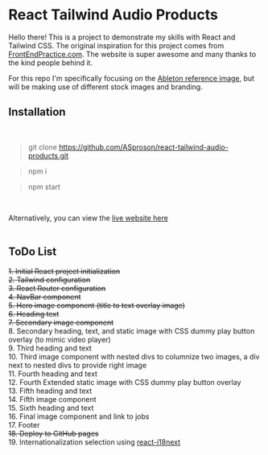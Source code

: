 # React Tailwind Audio Products

Hello there! This is a project to demonstrate my skills with React and Tailwind CSS. The original inspiration for this project comes from [FrontEndPractice.com](https://www.frontendpractice.com/projects/ableton). The website is super awesome and many thanks to the kind people behind it. 

For this repo I'm specifically focusing on the [Ableton reference image](https://www.frontendpractice.com/_next/image?url=%2Ffullsize%2FC1-Ableton.jpg&w=1920&q=90), but will be making use of different stock images and branding. 

## Installation
<br>

> git clone https://github.com/ASproson/react-tailwind-audio-products.git

> npm i

> npm start

<br>

Alternatively, you can view the [live website here](https://asproson.github.io/react-tailwind-audio-products/)
<br><br>

## ToDo List

~~1. Initial React project initialization~~ <br>
~~2. Tailwind configuration<br>~~
~~3. React Router configuration<br>~~
~~4. NavBar component<br>~~
~~5. Hero image component (title to text overlay image)<br>~~
~~6. Heading text<br>~~
~~7. Secondary image component<br>~~
8. Secondary heading, text, and static image with CSS dummy play button overlay (to mimic video player)<br>
9. Third heading and text<br>
10. Third image component with nested divs to columnize two images, a div next to nested divs to provide right image<br>
11. Fourth heading and text<br>
12. Fourth Extended static image with CSS dummy play button overlay<br>
13. Fifth heading and text<br>
14. Fifth image component<br>
15. Sixth heading and text<br>
16. Final image component and link to jobs<br>
17. Footer<br>
~~18. Deploy to GitHub pages <br>~~
19. Internationalization selection using [react-i18next](https://react.i18next.com/)<br>